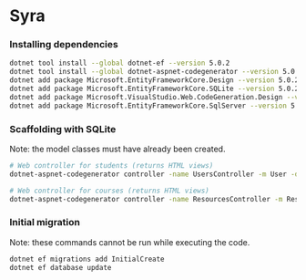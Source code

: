 
# Syra
### Installing dependencies

```bash
dotnet tool install --global dotnet-ef --version 5.0.2
dotnet tool install --global dotnet-aspnet-codegenerator --version 5.0.2
dotnet add package Microsoft.EntityFrameworkCore.Design --version 5.0.2
dotnet add package Microsoft.EntityFrameworkCore.SQLite --version 5.0.2
dotnet add package Microsoft.VisualStudio.Web.CodeGeneration.Design --version 5.0.2
dotnet add package Microsoft.EntityFrameworkCore.SqlServer --version 5.0.2
```

### Scaffolding with SQLite

Note: the model classes must have already been created.

```bash
# Web controller for students (returns HTML views)
dotnet-aspnet-codegenerator controller -name UsersController -m User -dc SyraContext --relativeFolderPath Controllers --useDefaultLayout --referenceScriptLibraries -sqlite

# Web controller for courses (returns HTML views)
dotnet-aspnet-codegenerator controller -name ResourcesController -m Resource -dc SyraContext --relativeFolderPath Controllers --useDefaultLayout --referenceScriptLibraries -sqlite

```

### Initial migration

Note: these commands cannot be run while executing the code.

```bash
dotnet ef migrations add InitialCreate
dotnet ef database update
```
